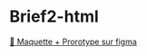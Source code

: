 # Brief2-html


[🔗  Maquette + Prorotype sur figma ](https://www.figma.com/file/bu6fhLaz65pk0IXf0mw6ce/Brief2-Maquette?node-id=0%3A1)
